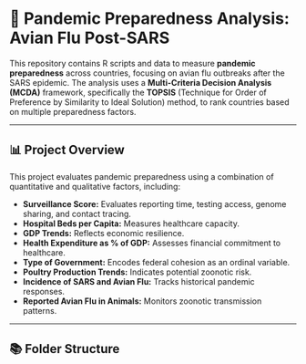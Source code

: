 # 🦠 Pandemic Preparedness Analysis: Avian Flu Post-SARS

This repository contains R scripts and data to measure **pandemic preparedness** across countries, focusing on avian flu outbreaks after the SARS epidemic. The analysis uses a **Multi-Criteria Decision Analysis (MCDA)** framework, specifically the **TOPSIS** (Technique for Order of Preference by Similarity to Ideal Solution) method, to rank countries based on multiple preparedness factors.

---

## 📊 **Project Overview**
This project evaluates pandemic preparedness using a combination of quantitative and qualitative factors, including:

- **Surveillance Score:** Evaluates reporting time, testing access, genome sharing, and contact tracing.
- **Hospital Beds per Capita:** Measures healthcare capacity.
- **GDP Trends:** Reflects economic resilience.
- **Health Expenditure as % of GDP:** Assesses financial commitment to healthcare.
- **Type of Government:** Encodes federal cohesion as an ordinal variable.
- **Poultry Production Trends:** Indicates potential zoonotic risk.
- **Incidence of SARS and Avian Flu:** Tracks historical pandemic responses.
- **Reported Avian Flu in Animals:** Monitors zoonotic transmission patterns.

---

## 📚 **Folder Structure**
